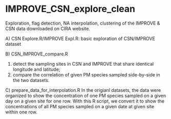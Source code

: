 # IMPROVE_CSN_explore_clean
Exploration, flag detection, NA interpolation, clustering of the IMPROVE &amp; CSN data downloaded on CIRA website.

A) CSN Explore.R/IMPROVE Expl.R:
basic exploration of CSN/IMPROVE dataset

B) CSN_IMPROVE_compare.R
1) detect the sampling sites in CSN and IMPROVE that share identical longitude and latitude;
2) compare the correlation of given PM species sampled side-by-side in the two datasets.

C) prepare_data_for_interpolation.R
In the origianl datasets, the data were organized to show the concentration of one PM species sampled on a given day on a given site for one row. With this R script, we convert it to show the concentrations of all PM species sampled on a given date at given site within one row.


